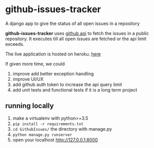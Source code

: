 # github-issues-tracker
A django app to give the status of all open issues in a repository 

**github-issues-tracker** uses [github api](https://developer.github.com/v3/) to fetch the issues in a public repository.
It executes till all open issues are fetched or the api limit exceeds.

The live application is hosted on heroku. [here](https://mysterious-shelf-80881.herokuapp.com/)

If given more time, we could
  1. improve add better exception handling
  2. improve UI/UX
  3. add github auth token to increase the api query limit
  4. add unit tests and functional tests if it is a long term project
  
## running locally
  1. make a virtualenv with python>=3.5
  2. ` pip install -r requirements.txt `
  3. ` cd GithubIssues/ ` the directory with manage.py
  4. ` python manage.py runserver `
  5. open your localhost http://127.0.0.1:8000
